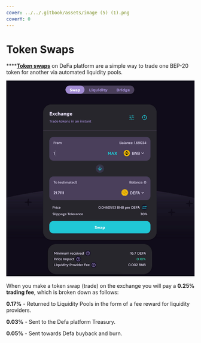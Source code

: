 ```yaml
---
cover: ../../.gitbook/assets/image (5) (1).png
coverY: 0
---
```


# Token Swaps

****[**Token swaps**](https://defa.finance/swap) on DeFa platform are a simple way to trade one BEP-20 token for another via automated liquidity pools.

![](<../../.gitbook/assets/image (7) (1).png>)

When you make a token swap (trade) on the exchange you will pay a **0.25% trading fee**, which is broken down as follows:

**0.17%** - Returned to Liquidity Pools in the form of a fee reward for liquidity providers.

**0.03%** - Sent to the Defa platform Treasury.

**0.05%** - Sent towards Defa buyback and burn.

